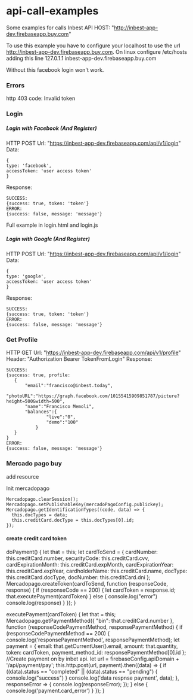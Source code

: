# api-call-examples
Some examples for calls Inbest API
HOST: "http://inbest-app-dev.firebaseapp.buy.com"

To use this example you have to configure your localhost to use the url http://inbest-app-dev.firebaseapp.buy.com.
On linux configure /etc/hosts adding this line 
127.0.1.1       inbest-app-dev.firebaseapp.buy.com

Without this facebook login won't work.


### Errors
http 403 code: Invalid token

### Login

##### Login with Facebook (And Register)
HTTP POST
Url: "https://inbest-app-dev.firebaseapp.com/api/v1/login"
Data: 
```
{
type: 'facebook',
accessToken: 'user access token'
}
```
Response: 
```
SUCCESS: 
{success: true, token: 'token'}
ERROR: 
{success: false, message: 'message'}
```

Full example in login.html and login.js

##### Login with Google (And Register)
 HTTP POST
 Url: "https://inbest-app-dev.firebaseapp.com/api/v1/login"
 Data: 
 ```
 {
 type: 'google',
 accessToken: 'user access token'
 }
 ```
 Response: 
 ```
 SUCCESS: 
 {success: true, token: 'token'}
 ERROR: 
 {success: false, message: 'message'}
 ```

### Get Profile
HTTP GET
Url: "https://inbest-app-dev.firebaseapp.com/api/v1/profile"
Header: "Authorization Bearer TokenFromLogin"
Response:
 ```
 SUCCESS: 
 {success: true, profile: 
 	{
 		"email":"francisco@inbest.today",
 		"photoURL":"https://graph.facebook.com/10155415909851787/picture?height=500&width=500",
 		"name":"Francisco Memoli",
 		"balances":{
 				"live":"0",
 				"demo":"100"
 			}
 	}
 }
 ERROR: 
 {success: false, message: 'message'}

 ```


### Mercado pago buy
add resource
  <script src="https://secure.mlstatic.com/sdk/javascript/v1/mercadopago.js"></script>

Init mercadopago

    Mercadopago.clearSession();
    Mercadopago.setPublishableKey(mercadoPagoConfig.publickey);
    Mercadopago.getIdentificationTypes((code, data) => {
      this.docTypes = data;
      this.creditCard.docType = this.docTypes[0].id;
    });


#### create credit card token
  doPayment() {
    let that = this;
    let cardToSend = {
      cardNumber: this.creditCard.number,
      securityCode: this.creditCard.cvv,
      cardExpirationMonth: this.creditCard.expMonth,
      cardExpirationYear: this.creditCard.expYear,
      cardholderName: this.creditCard.name,
      docType: this.creditCard.docType,
      docNumber: this.creditCard.dni
    };
    Mercadopago.createToken(cardToSend, function (responseCode, response) {
      if (responseCode == 200) {
        let cardToken = response.id;
        that.executePayment(cardToken)
      } else {
      	console.log("error")
      	console.log(response)
      }
    });
  }

  executePayment(cardToken) {
    let that = this;
    Mercadopago.getPaymentMethod({
      "bin": that.creditCard.number
    }, function (responseCodePaymentMethod, responsePaymentMethod) {
      if (responseCodePaymentMethod == 200) {
        console.log('responsePaymentMethod', responsePaymentMethod);
        let payment = {
          email: that.getCurrentUser().email,
          amount: that.quantity,
          token: cardToken,
          payment_method_id: responsePaymentMethod[0].id
        };
        //Create payment on by inbet api.
	    let url = firebaseConfig.apiDomain + '/api/payment/pay';
	    this.http.post(url, payment).then((data) => {
          if ((<any>data).status == "completed" || (<any>data).status == "pending") {
            console.log("success")
          }
          console.log('data respnse payment', data);
        }, responseError => {
          console.log(responseError);
        });
      } else {
        console.log('payment.card_error')
      }
    });
  }

